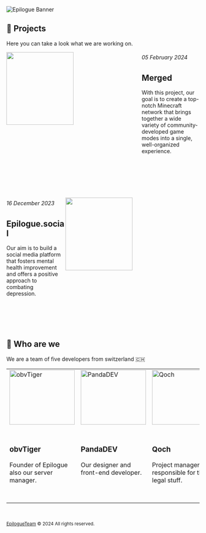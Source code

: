 ![Epilogue Banner](https://github.com/user-attachments/assets/b6f216de-f9a7-4c88-8fcd-195382b5609e)

## 📃 Projects

Here you can take a look what we are working on.

<img src="https://github.com/user-attachments/assets/9d13b9bf-cf3b-4c2a-b31e-0e9ae1929a91" width="50%" align="left" style="min-width: 350px; min-height: 200px; max-width: 500px; max-height: 380px;">

<h6><i>05 February 2024</i></h6>

## Merged

With this project, our goal is to create a top-notch Minecraft network that brings together a wide variety of community-developed game modes into a single, well-organized experience.

<br>
<br>
<br>
<br>
<br>

<img src="https://github.com/user-attachments/assets/c61ce1ce-8d52-46fc-a193-7f1afd83079c" width="50%" align="right" style="min-width: 350px; min-height: 200px; max-width: 500px; max-height: 380px;">

<h6><i>16 December 2023</i></h6>

## Epilogue.social

Our aim is to build a social media platform that fosters mental health improvement and offers a positive approach to combating depression.

<br>
<br>
<br>
<br>

## 👋 Who are we

We are a team of five developers from switzerland 🇨🇭

<table>
  <tr>
    <td width="183px" height="350px" valign="top">
      <a href="https://wireway.ch">
        <img width="170px" height="143px" style="min-width: 170px; min-height: 170px;" src="https://github.com/user-attachments/assets/5ef25b06-221c-4a94-bb21-dfd1d9c5ee77" alt="obvTiger" />
      </a>
      <h3><b>obvTiger</b></h3>
      <p>Founder of Epilogue also our server manager.</p>
    </td>
    <td width="183px" height="350px" valign="top">
      <a href="https://pandadev.net">
        <img width="170px" height="143px" style="min-width: 170px; min-height: 170px;" src="https://github.com/user-attachments/assets/f25d647f-5337-4711-bfc6-8a63161803f8" alt="PandaDEV" />
      </a>
      <h3><b>PandaDEV</b></h3>
      <p>Our designer and front-end developer.</p>
    </td>
    <td width="183px" height="350px" valign="top">
      <a href="https://twitter.com/tobivanqoch">
        <img width="170px" height="143px" style="min-width: 170px; min-height: 170px;" src="https://github.com/user-attachments/assets/706ef44f-3b39-4580-9cf6-f7b17a6b0000" alt="Qoch" />
      </a>
      <h3><b>Qoch</b></h3>
      <p>Project manager and responsible for the legal stuff.</p>
    </td>
    <td width="183px" height="350px" valign="top">
      <a href="https://waradu.dev">
        <img width="170px" height="143px" style="min-width: 170px; min-height: 170px;" src="https://github.com/user-attachments/assets/c3c8103b-f0a4-4765-b861-efe51ced700b" alt="Waradu" />
      </a>
      <h3><b>Waradu</b></h3>
      <p>Front-end developer.</p>
    </td>
    <td width="183px" height="350px" valign="top">
      <a href="https://minipandi.net">
        <img width="170px" height="143px" style="min-width: 170px; min-height: 170px;" src="https://github.com/user-attachments/assets/eed3a9b2-eb6a-44c8-9589-4524ecb67a07" alt="MiniPandi" />
      </a>
      <h3><b>MiniPandi</b></h3>
      <p>Back-end developer.</p>
    </td>
  </tr>
</table>

<br>

<sub>[EpilogueTeam](https://github.com/EpilogueTeam) © 2024 All rights reserved.</sub>
